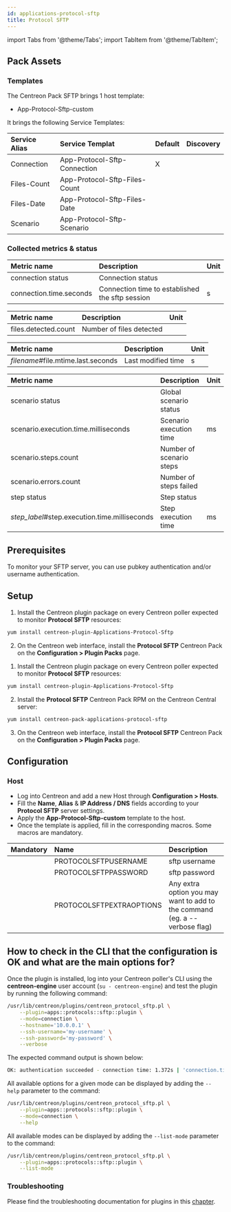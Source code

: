 ```yaml
---
id: applications-protocol-sftp
title: Protocol SFTP
---
```

import Tabs from '@theme/Tabs';
import TabItem from '@theme/TabItem';

## Pack Assets

### Templates

The Centreon Pack SFTP brings 1 host template:
* App-Protocol-Sftp-custom

It brings the following Service Templates:

| Service Alias  | Service Templat               | Default | Discovery |
|:---------------|:------------------------------|:--------|:----------|
| Connection     | App-Protocol-Sftp-Connection  | X       |           |
| Files-Count    | App-Protocol-Sftp-Files-Count |         |           |
| Files-Date     | App-Protocol-Sftp-Files-Date  |         |           |
| Scenario       | App-Protocol-Sftp-Scenario    |         |           |

### Collected metrics & status

<Tabs groupId="sync">
<TabItem value="Connection" label="Connection">

| Metric name             | Description                                     | Unit  |
| :---------------------- | :---------------------------------------------- | :---- |
| connection status       | Connection status                               |       |
| connection.time.seconds | Connection time to established the sftp session | s     |

</TabItem>
<TabItem value="Files-Count" label="Files-Count">

| Metric name          | Description              | Unit  |
| :------------------- | :----------------------- | :---- |
| files.detected.count | Number of files detected |       |

</TabItem>
<TabItem value="Files-Date" label="Files-Date">

| Metric name                        | Description        | Unit   |
| :--------------------------------- | :----------------- | :----- |
| *filename*#file.mtime.last.seconds | Last modified time | s      |

</TabItem>
<TabItem value="Scenario" label="Scenario">

| Metric name                                   | Description              | Unit  |
| :-------------------------------------------- | :----------------------- | :---- |
| scenario status                               | Global scenario status   |       |
| scenario.execution.time.milliseconds          | Scenario execution time  | ms    |
| scenario.steps.count                          | Number of scenario steps |       |
| scenario.errors.count                         | Number of steps failed   |       |
| step status                                   | Step status              |       |    
| *step_label*#step.execution.time.milliseconds | Step execution time      | ms    |

</TabItem>
</Tabs>

## Prerequisites

To monitor your SFTP server, you can use pubkey authentication and/or username authentication.

## Setup

<Tabs groupId="sync">
<TabItem value="Online License" label="Online License">

1. Install the Centreon plugin package on every Centreon poller expected to monitor **Protocol SFTP** resources:

```bash
yum install centreon-plugin-Applications-Protocol-Sftp
```

2. On the Centreon web interface, install the **Protocol SFTP** Centreon Pack on the **Configuration > Plugin Packs** page.

</TabItem>

<TabItem value="Offline License" label="Offline License">

1. Install the Centreon plugin package on every Centreon poller expected to monitor **Protocol SFTP** resources:

```bash
yum install centreon-plugin-Applications-Protocol-Sftp
```

2. Install the **Protocol SFTP** Centreon Pack RPM on the Centreon Central server:

```bash
yum install centreon-pack-applications-protocol-sftp
```

3. On the Centreon web interface, install the **Protocol SFTP** Centreon Pack on the **Configuration > Plugin Packs** page.

</TabItem>
</Tabs>

## Configuration

### Host

* Log into Centreon and add a new Host through **Configuration > Hosts**.
* Fill the **Name**, **Alias** & **IP Address / DNS** fields according to your **Protocol SFTP** server settings.
* Apply the **App-Protocol-Sftp-custom** template to the host.
* Once the template is applied, fill in the corresponding macros. Some macros are mandatory.

| Mandatory | Name                     | Description                                                                |
| :-------- | :----------------------- | :------------------------------------------------------------------------- |
|           | PROTOCOLSFTPUSERNAME     | sftp username                                                              |
|           | PROTOCOLSFTPPASSWORD     | sftp password                                                              |
|           | PROTOCOLSFTPEXTRAOPTIONS | Any extra option you may want to add to the command (eg. a --verbose flag) |

## How to check in the CLI that the configuration is OK and what are the main options for? 

Once the plugin is installed, log into your Centreon poller's CLI using the
**centreon-engine** user account (`su - centreon-engine`) and test the plugin by
running the following command:

```bash
/usr/lib/centreon/plugins/centreon_protocol_sftp.pl \
    --plugin=apps::protocols::sftp::plugin \
    --mode=connection \
    --hostname='10.0.0.1' \
    --ssh-username='my-username' \
    --ssh-password='my-password' \
    --verbose
```

The expected command output is shown below:

```bash
OK: authentication succeeded - connection time: 1.372s | 'connection.time.seconds'=1.372s;;;0;
```

All available options for a given mode can be displayed by adding the 
`--help` parameter to the command:

```bash
/usr/lib/centreon/plugins/centreon_protocol_sftp.pl \
    --plugin=apps::protocols::sftp::plugin \
    --mode=connection \
    --help
```

All available modes can be displayed by adding the 
`--list-mode` parameter to the command:

```bash
/usr/lib/centreon/plugins/centreon_protocol_sftp.pl \
    --plugin=apps::protocols::sftp::plugin \
    --list-mode
```

### Troubleshooting

Please find the troubleshooting documentation for plugins in
this [chapter](../getting-started/how-to-guides/troubleshooting-plugins.md).
